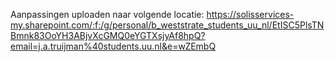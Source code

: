 Aanpassingen uploaden naar volgende locatie:
https://solisservices-my.sharepoint.com/:f:/g/personal/b_weststrate_students_uu_nl/EtISC5PlsTNBmnk83OoYH3ABjvXcGMQ0eYGTXsjyAf8hpQ?email=j.a.truijman%40students.uu.nl&e=wZEmbQ

